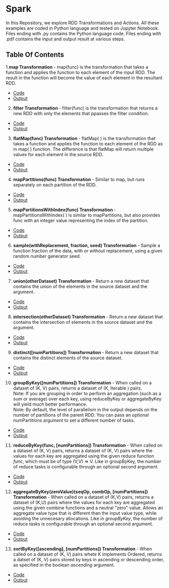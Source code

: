 # Spark

In this Repository, we explore RDD Transformations and Actions. All these examples are coded in Python language and tested on Jupyter Notebook. 
Files ending with .py contains the Python language code.
Files ending with .pdf contains the input and output result at various steps.

## Table Of Contents
 1.<b>map Transformation </b> -
 map(func) is the transformation that takes a function and applies the function to each element of the input RDD. The result in the function will become the value of each element in the resultant RDD.
 - [Code](https://github.com/vaishali-yasala/Spark/blob/main/rdd-map.py)
 - [Output](https://github.com/vaishali-yasala/Spark/blob/main/rdd-map.pdf)

 2. <b>filter Transformation </b> -
filter(func) is the transformation that returns a new RDD with only the elements that ppasses the filter condition.
 - [Code](https://github.com/vaishali-yasala/Spark/blob/main/rdd-filter.py)
 - [Output](https://github.com/vaishali-yasala/Spark/blob/main/rdd-filter.pdf)

 3. <b>flatMap(func) Transformation </b> -
 flatMap( ) is the transformation that takes a function and applies the function to each element of the RDD as in map( ) function. The difference is that flatMap will return multiple values for each element in the source RDD.
 - [Code](https://github.com/vaishali-yasala/Spark/blob/main/rdd-flatMap.py)
 - [Output](https://github.com/vaishali-yasala/Spark/blob/main/rdd-flatMap.pdf)

 4. <b> mapPartitions(func) Transformation </b> -
 Similar to map, but runs separately on each partition of the RDD.
 - [Code](https://github.com/vaishali-yasala/Spark/blob/main/rdd-mapPartitions.py)
 - [Output](https://github.com/vaishali-yasala/Spark/blob/main/rdd-mapPartitions.pdf)

 5. <b> mapPartitionsWithIndex(func) Transformation </b>-
 mapPartitionsWithIndex( ) is similar to mapPartitions, but also provides func with an integer value representing the index of the partition. 
 - [Code](https://github.com/vaishali-yasala/Spark/blob/main/rdd-mapPartitionsWithIndex.py)
 - [Output](https://github.com/vaishali-yasala/Spark/blob/main/rdd-mapPartitionsWithIndex.pdf)

 6. <b>sample(withReplacement, fraction, seed) Transformation </b>-
 Sample a function fraction of the data, with or without replacement, using a given random number generator seed. 
 - [Code](https://github.com/vaishali-yasala/Spark/blob/main/rdd-sample.py)
 - [Output](https://github.com/vaishali-yasala/Spark/blob/main/rdd-sample.pdf)

 7. <b>union(otherDataset) Transformation </b>- 
 Return a new dataset that contains the union of the elements in the source dataset and the argument. 
 - [Code](https://github.com/vaishali-yasala/Spark/blob/main/rdd-union.py)
 - [Output](https://github.com/vaishali-yasala/Spark/blob/main/rdd-union.pdf)

 8. <b>intersection(otherDataset) Transformation </b> -
 Return a new dataset that contains the intersection of elements in the source dataset and the argument. 
 - [Code](https://github.com/vaishali-yasala/Spark/blob/main/rdd-intersection.py)
 - [Output](https://github.com/vaishali-yasala/Spark/blob/main/rdd-intersection.pdf)

 9. <b>distinct([numPartitions]) Transformation </b>-
 Return a new dataset that contains the distinct elements of the source dataset.
 - [Code](https://github.com/vaishali-yasala/Spark/blob/main/rdd-distinct.py)
 - [Output](https://github.com/vaishali-yasala/Spark/blob/main/rdd-distinct.pdf)

10. <b>groupByKey([numPartitions]) Transformation </b>-
When called on a dataset of (K, V) pairs, returns a dataset of (K, Iterable <V>) pairs. <br>
Note: If you are grouping in order to perform an aggregation (such as a sum or average) over each key, using reduceByKey or aggregateByKey will yield much better performance.<br>
Note: By default, the level of parallelism in the output depends on the number of partitions of the parent RDD. You can pass an optional numPartitions argument to set a different number of tasks.
 - [Code](https://github.com/vaishali-yasala/Spark/blob/main/rdd-groupByKey.py)
 - [Output](https://github.com/vaishali-yasala/Spark/blob/main/rdd-groupByKey.pdf)

 11. <b>reduceByKey(func, [numPartitions]) Transformation </b>-
 When called on a dataset of (K, V) pairs, returns a dataset of (K, V) pairs where the values for each key are aggregated using the given reduce function <i>func</i>, which must be of type (V,V) => V. Like in groupByKey, the number of reduce tasks is configurable through an optional second argument. 
 - [Code](https://github.com/vaishali-yasala/Spark/blob/main/rdd-reduceByKey.py)
 - [Output](https://github.com/vaishali-yasala/Spark/blob/main/rdd-reduceByKey.pdf)

12. <b>aggregateByKey(zeroValue)(seqOp, combOp, [numPartitions]) Transformation </b>- 
When called on a dataset of (K,V) pairs, returns a dataset of (K,U) pairs where the values for each key are aggregated using the given combine functions and a neutral "zero" value. Allows an aggregate value type that is different than the input value type, while avoiding the unnecesary allocations. Like in <i>groupByKey</i>, the number of reduce tasks is configurable through an optional second argument.
 - [Code](https://github.com/vaishali-yasala/Spark/blob/main/rdd-aggregateByKey.py)
 - [Output](https://github.com/vaishali-yasala/Spark/blob/main/rdd-aggregateByKey.pdf)

 13. <b>sortByKey([ascending], [numPartitions]) Transformation </b>- 
 When called on a dataset of (K, V) pairs whete K implements Ordered, returns a datset of (K, V) pairs stored by keys in ascending or descending order, as specified in the boolean <i>ascending</i> argument.
  - [Code](https://github.com/vaishali-yasala/Spark/blob/main/rdd-sortByKey.py)
 - [Output](https://github.com/vaishali-yasala/Spark/blob/main/rdd-sortByKey.pdf)
